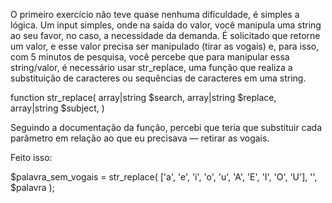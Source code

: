 O primeiro exercício não teve quase nenhuma dificuldade, é simples a lógica. Um input simples, onde na saída do valor, você manipula uma string ao seu favor, no caso, a necessidade da demanda. É solicitado que retorne um valor, e esse valor precisa ser manipulado (tirar as vogais) e, para isso, com 5 minutos de pesquisa, você percebe que para manipular essa string/valor, é necessário usar str_replace, uma função que realiza a substituição de caracteres ou sequências de caracteres em uma string.

function str_replace(
    array|string $search,
    array|string $replace,
    array|string $subject,
)

Seguindo a documentação da função, percebi que teria que substituir cada parâmetro em relação ao que eu precisava — retirar as vogais.

Feito isso:

$palavra_sem_vogais = str_replace(
    ['a', 'e', 'i', 'o', 'u', 'A', 'E', 'I', 'O', 'U'], 
    '', 
    $palavra
);
